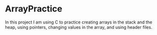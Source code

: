 # ArrayPractice
In this project I am using C to practice creating arrays in the stack and the heap, using pointers, changing values in the array, and using header files.
